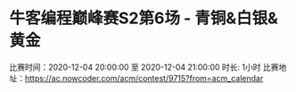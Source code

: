 # 牛客编程巅峰赛S2第6场 - 青铜&白银&黄金

比赛时间：2020-12-04 20:00:00 至 2020-12-04 21:00:00
时长: 1小时
比赛地址：https://ac.nowcoder.com/acm/contest/9715?from=acm_calendar

